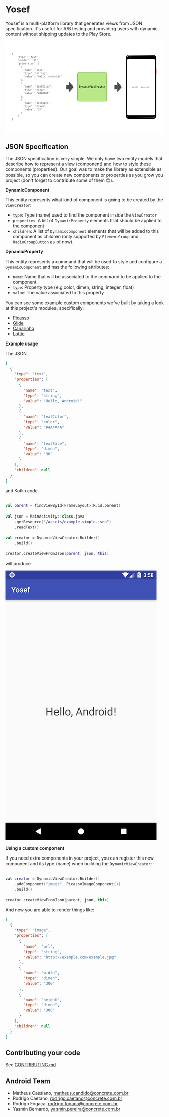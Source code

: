 Yosef
===================

Yousef is a multi-platform library that generates views from JSON specification.
It's useful for A/B testing and providing users with dynamic content without shipping updates to the Play Store.


![](art/artboard.png)

JSON Specification
-------------------------------

The JSON specification is very simple. We only have two entity models that describe how to represent a view (component) 
and how to style these components (properties). Our goal was to make the library as extensible as possible,
so you can create new components or properties as you grow you project (don't forget to contribute some of them 😊).

**DynamicComponent**

This entity represents what kind of component is going to be created by the `ViewCreator`:

* `type`: Type (name) used to find the component inside the `ViewCreator`
* `properties`: A list of `DynamicProperty` elements that should be applied to the component
* `children`: A list of `DynamicComponent` elements that will be added to this component as children (only supported by `ElementGroup` and `RadioGroupButton` as of now).

**DynamicProperty**

This entity represents a command that will be used to style and configure a `DynamicComponent` and has the following attributes:

* `name`: Name that will be associated to the command to be applied to the component
* `type`: Property type (e.g color, dimen, string, integer, float)
* `value`: The value associated to this property

You can see some example custom components we've built by taking a look at this project's modules,
specifically:

- [Picasso][1]
- [Glide][2]
- [Canarinho][3]
- [Lottie][4]


**Example usage**

The JSON

```json
[
  {
    "type": "text",
    "properties": [
      {
        "name": "text",
        "type": "string",
        "value": "Hello, Android!"
      },
      {
        "name": "textColor",
        "type": "color",
        "value": "#4A4A4A"
      },
      {
        "name": "textSize",
        "type": "dimen",
        "value": "30"
      }
    ],
    "children": null
  }
]
```

and Kotlin code

```kotlin

val parent = findViewById<FrameLayout>(R.id.parent)

val json = MainActivity::class.java
    .getResource("/assets/example_simple.json")
    .readText()

val creator = DynamicViewCreator.Builder()
    .build()

creator.createViewFromJson(parent, json, this)
```

will produce

![](art/screenshot_example.png)


**Using a custom component**

If you need extra components in your project, you can register this new component and its type (name) when building the `DynamicViewCreator`:

```kotlin

val creator = DynamicViewCreator.Builder()
    .addComponent("image", PicassoImageComponent())
    .build()

creator.createViewFromJson(parent, json, this)
```

And now you are able to render things like:

```json
[
  {
    "type": "image",
    "properties": [
      {
        "name": "url",
        "type": "string",
        "value": "http://example.com/example.jpg"
      },
      {
        "name": "width",
        "type": "dimen",
        "value": "300"
      },
      {
        "name": "height",
        "type": "dimen",
        "value": "300"
      }
    ],
    "children": null
  }
]
```

Contributing your code
-------------------------------

See [CONTRIBUTING.md][contributing]

Android Team
-------------------------------

* Matheus Cassiano, matheus.candido@concrete.com.br
* Rodrigo Caetano, rodrigo.caetano@concrete.com.br
* Rodrigo Fogaça, rodrigo.fogaca@concrete.com.br
* Yasmin Bernardo, yasmin.pereira@concrete.com.br

[1]: picasso
[2]: glide
[3]: canarinho
[4]: lottie
[contributing]: CONTRIBUTING.md
